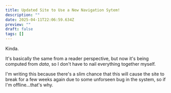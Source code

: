 ```yaml
---
title: Updated Site to Use a New Navigation Sytem!
description: ""
date: 2025-04-11T22:06:59.634Z
preview: ""
draft: false
tags: []
---
```

Kinda.

It's basically the same from a reader perspective, but now it's being computed from *data*, so I don't have to nail everything together myself.

I'm writing this because there's a slim chance that this will cause the site to break for a few weeks again due to some unforseen bug in the system, so if I'm offline...that's why.